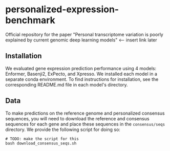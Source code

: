 # personalized-expression-benchmark
Official repository for the paper "Personal transcriptome variation is poorly explained by current genomic deep learning models" <-- insert link later

## Installation
We evaluated gene expression prediction performance using 4 models: Enformer, Basenji2, ExPecto, and Xpresso. We installed each model in a separate conda environment. To find instructions for installation, see the corresponding README.md file in each model's directory.

## Data
To make predictions on the reference genome and personalized consensus sequences, you will need to download the reference and consensus sequences for each gene and place these sequences in the `consensus/seqs` directory. We provide the following script for doing so:
```
# TODO: make the script for this
bash download_consensus_seqs.sh
```
